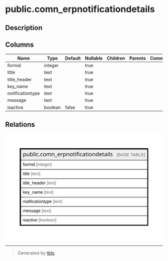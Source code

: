 # public.comn_erpnotificationdetails

## Description

## Columns

| Name | Type | Default | Nullable | Children | Parents | Comment |
| ---- | ---- | ------- | -------- | -------- | ------- | ------- |
| formid | integer |  | true |  |  |  |
| title | text |  | true |  |  |  |
| title_header | text |  | true |  |  |  |
| key_name | text |  | true |  |  |  |
| notificationtype | text |  | true |  |  |  |
| message | text |  | true |  |  |  |
| isactive | boolean | false | true |  |  |  |

## Relations

![er](public.comn_erpnotificationdetails.svg)

---

> Generated by [tbls](https://github.com/k1LoW/tbls)
